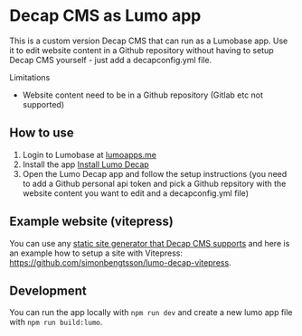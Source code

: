 # Decap CMS as Lumo app

This is a custom version Decap CMS that can run as a Lumobase app. Use it to edit website content in a Github repository without having to setup Decap CMS yourself - just add a decapconfig.yml file.

Limitations
- Website content need to be in a Github repository (Gitlab etc not supported)

## How to use

1. Login to Lumobase at [lumoapps.me](https://lumoapps.me)
2. Install the app [Install Lumo Decap](https://lumoapps.me/dash?appUrl=https%3A%2F%2Fgithub.com%2Fsimonbengtsson%2Flumo-decap%2Freleases%2Flatest%2Fdownload%2Fapp.lumo)
3. Open the Lumo Decap app and follow the setup instructions (you need to add a Github personal api token and pick a Github repsitory with the website content you want to edit and a decapconfig.yml file)

## Example website (vitepress)

You can use any [static site generator that Decap CMS supports](https://decapcms.org/docs/gatsby/#:~:text=Variable%20Type%20Widgets-,Platform%20Guides,-Gatsby) and here is an example how to setup a site with Vitepress: https://github.com/simonbengtsson/lumo-decap-vitepress.

## Development

You can run the app locally with `npm run dev` and create a new lumo app file with `npm run build:lumo`.
